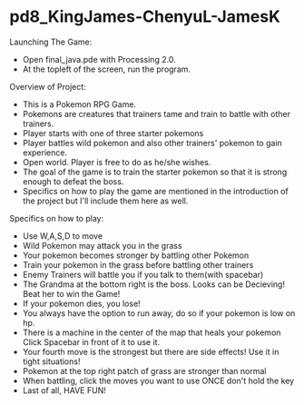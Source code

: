 pd8_KingJames-ChenyuL-JamesK
============================
Launching The Game:
 - Open final_java.pde with Processing 2.0.
 - At the topleft of the screen, run the program.

Overview of Project:
 - This is a Pokemon RPG Game.
 - Pokemons are creatures that trainers tame and train to battle with other trainers.
 - Player starts with one of three starter pokemons
 - Player battles wild pokemon and also other trainers' pokemon to gain experience.
 - Open world. Player is free to do as he/she wishes.
 - The goal of the game is to train the starter pokemon so that it is strong enough to defeat the boss.
 - Specifics on how to play the game are mentioned in the introduction of the project but I'll include them here as well.

Specifics on how to play:
 - Use W,A,S,D to move
 - Wild Pokemon may attack you in the grass
 - Your pokemon becomes stronger by battling other Pokemon
 - Train your pokemon in the grass before battling other trainers
 - Enemy Trainers will battle you if you talk to them(with spacebar)
 - The Grandma at the bottom right is the boss. Looks can be Decieving!
   Beat her to win the Game!
 - If your pokemon dies, you lose!
 - You always have the option to run away, do so if your pokemon is low on hp.
 - There is a machine in the center of the map that heals your pokemon
   Click Spacebar in front of it to use it.
 - Your fourth move is the strongest but there are side effects!
   Use it in tight situations!
 - Pokemon at the top right patch of grass are stronger than normal
 - When battling, click the moves you want to use ONCE don't hold the key
 - Last of all, HAVE FUN!
